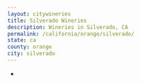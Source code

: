 ```yaml
---
layout: citywineries
title: Silverado Wineries
description: Wineries in Silverado, CA
permalink: /california/orange/silverado/
state: ca
county: orange
city: silverado
---
```

-
